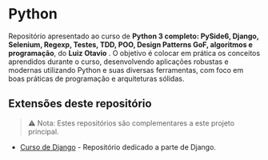 
# Python

Repositório apresentado ao curso de **Python 3 completo: PySide6, Django, Selenium, Regexp, Testes, TDD, POO, Design Patterns GoF, algoritmos e programação**, do **Luiz Otavio** . O objetivo é colocar em prática os conceitos aprendidos durante o curso, desenvolvendo aplicações robustas e modernas utilizando Python e suas diversas ferramentas, com foco em boas práticas de programação e arquiteturas sólidas.

## Extensões deste repositório

> ⚠️ Nota: Estes repositórios são complementares a este projeto principal.
* [Curso de Django](https://github.com/luisitcho/curso-django-otavio-2025) - Repositório dedicado a parte de Django.
